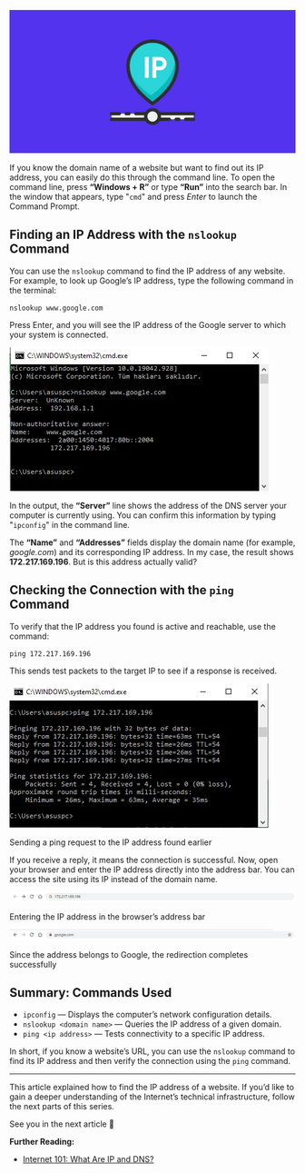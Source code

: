 ![internet](/img/ip.png)

If you know the domain name of a website but want to find out its IP address, you can easily do this through the command line. To open the command line, press **“Windows + R”** or type **“Run”** into the search bar. In the window that appears, type "`cmd`" and press _Enter_ to launch the Command Prompt.

## Finding an IP Address with the `nslookup` Command

You can use the `nslookup` command to find the IP address of any website. For example, to look up Google’s IP address, type the following command in the terminal:

```
nslookup www.google.com
```

Press Enter, and you will see the IP address of the Google server to which your system is connected.

![internet](/img/how-to-find-ip/3.png)

In the output, the **“Server”** line shows the address of the DNS server your computer is currently using. You can confirm this information by typing "`ipconfig`" in the command line.

The **“Name”** and **“Addresses”** fields display the domain name (for example, _google.com_) and its corresponding IP address. In my case, the result shows **172.217.169.196**. But is this address actually valid?

## Checking the Connection with the `ping` Command

To verify that the IP address you found is active and reachable, use the command:

```
ping 172.217.169.196
```

This sends test packets to the target IP to see if a response is received.

![internet](/img/how-to-find-ip/4.png)

Sending a ping request to the IP address found earlier

If you receive a reply, it means the connection is successful. Now, open your browser and enter the IP address directly into the address bar. You can access the site using its IP instead of the domain name.

![internet](/img/how-to-find-ip/5.png)

Entering the IP address in the browser’s address bar

![internet](/img/how-to-find-ip/6.png)

Since the address belongs to Google, the redirection completes successfully

## Summary: Commands Used

- `ipconfig` — Displays the computer’s network configuration details.
- `nslookup <domain name>` — Queries the IP address of a given domain.
- `ping <ip address>` — Tests connectivity to a specific IP address.

In short, if you know a website’s URL, you can use the `nslookup` command to find its IP address and then verify the connection using the `ping` command.

---

This article explained how to find the IP address of a website. If you’d like to gain a deeper understanding of the Internet’s technical infrastructure, follow the next parts of this series.

See you in the next article 👋

**Further Reading:**

- [Internet 101: What Are IP and DNS?](https://aysedemirel.github.io/#/article/ip-dns)
